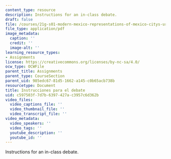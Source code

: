 ```yaml
---
content_type: resource
description: Instructions for an in-class debate.
draft: false
file: /courses/21g-s01-modern-mexico-representations-of-mexico-citys-urban-life-spring-2015/c597503f7d7b6397427ac3957c6d362b_MIT21G_S01S15_debate_prep.pdf
file_type: application/pdf
image_metadata:
  caption: ''
  credit: ''
  image-alt: ''
learning_resource_types:
- Assignments
license: https://creativecommons.org/licenses/by-nc-sa/4.0/
ocw_type: OCWFile
parent_title: Assignments
parent_type: CourseSection
parent_uid: 985edc67-81d5-1662-a145-c0b65acb738b
resourcetype: Document
title: Instrucciones para el debate
uid: c597503f-7d7b-6397-427a-c3957c6d362b
video_files:
  video_captions_file: ''
  video_thumbnail_file: ''
  video_transcript_file: ''
video_metadata:
  video_speakers: ''
  video_tags: ''
  youtube_description: ''
  youtube_id: ''
---
```

Instructions for an in-class debate.
